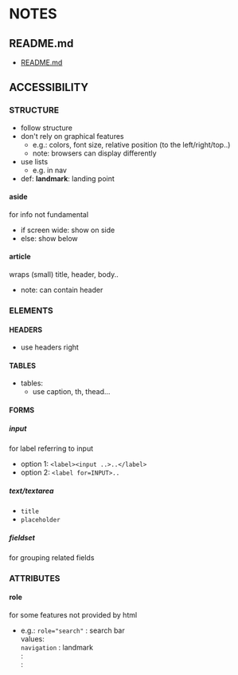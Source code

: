# NOTES

## README.md  
*	[README.md](./README.md)  

## ACCESSIBILITY
### STRUCTURE
*	follow structure  
*	don't rely on graphical features  
	*	e.g.: colors, font size, relative position (to the left/right/top..)  
	*	note: browsers can display differently  
*	use lists  
	*	e.g. in nav  
*	def: **landmark**: landing point  
#### aside
for info not fundamental  
*	if screen wide: show on side  
*	else: show below  
#### article
wraps (small) title, header, body..  
*	note: can contain header  
### ELEMENTS
#### HEADERS
*	use headers right  
#### TABLES
*	tables:
	*	use caption, th, thead...  
#### FORMS
##### input
for label referring to input  
*	option 1: `<label><input ..>..</label>`  
*	option 2: `<label for=INPUT>..`
##### text/textarea
*	`title`  
*	`placeholder`  
##### fieldset
for grouping related fields  

### ATTRIBUTES
#### role
for some features not provided by html  
*	e.g.: `role="search"` : search bar  
values:  
`navigation` : landmark  
:  
:  